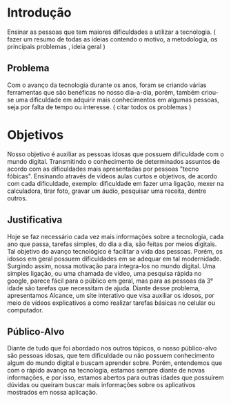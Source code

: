 # Introdução

Ensinar as pessoas que tem maiores dificuldades a utilizar a tecnologia. ( fazer um resumo de todas as ideias contendo o motivo, a metodologia, os principais problemas , ideia geral )

## Problema
Com o avanço da tecnologia durante os anos, foram se criando várias ferramentas que são benéficas no nosso dia-a-dia, porém, também criou-se uma dificuldade em adquirir mais conhecimentos em algumas pessoas, seja por falta de tempo ou interesse. ( citar todos os problemas )

# Objetivos
Nosso objetivo é auxiliar as pessoas idosas que possuem dificuldade com o mundo digital. Transmitindo o conhecimento de determinados assuntos de acordo com as dificuldades mais apresentadas por pessoas "tecno fóbicas". 
Ensinando através de vídeos aulas curtos e objetivos, de acordo com cada dificuldade, exemplo: dificuldade em fazer uma ligação, mexer na calculadora, tirar foto, gravar um áudio, pesquisar uma receita, dentre outros.

## Justificativa

Hoje se faz necessário cada vez mais informações sobre a tecnologia, cada ano que passa, tarefas simples, do dia a dia, são feitas por meios digitais. Tal objetivo do avanço tecnológico é facilitar a vida das pessoas. Porém, os idosos em geral possuem dificuldades em se adequar em tal modernidade. Surgindo assim, nossa motivação para integra-los no mundo digital. Uma simples ligação, ou uma chamada de vídeo, uma pesquisa rápida no google, parece fácil para o público em geral, mas para as pessoas da 3° idade são tarefas que necessitam de ajuda.  Diante desse problema, apresentamos Alcance, um site interativo que visa auxiliar os idosos, por meio de vídeos explicativos a como realizar tarefas básicas no celular ou computador.  

## Público-Alvo

Diante de tudo que foi abordado nos outros tópicos, o nosso público-alvo são pessoas idosas, que tem dificuldade ou não possuem conhecimento algum do mundo digital e buscam aprender sobre. Porém, entendemos que com o rápido avanço na tecnologia, estamos sempre diante de novas informações, e por isso, estamos abertos para outras idades que possuírem dúvidas ou queiram buscar mais informações sobre os aplicativos mostrados em nossa aplicação.
